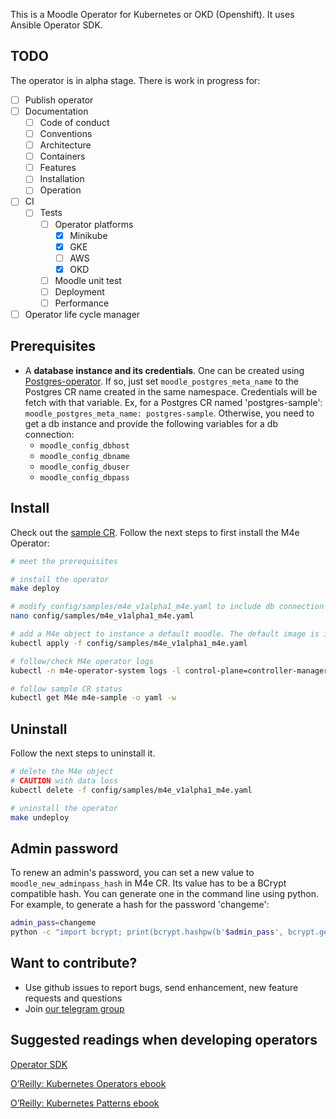 This is a Moodle Operator for Kubernetes or OKD (Openshift). It uses Ansible Operator SDK.

## TODO
The operator is in alpha stage. There is work in progress for:
- [ ] Publish operator
- [ ] Documentation
  - [ ] Code of conduct
  - [ ] Conventions
  - [ ] Architecture
  - [ ] Containers
  - [ ] Features
  - [ ] Installation
  - [ ] Operation
- [ ] CI
  - [ ] Tests
    - [ ] Operator platforms
      - [X] Minikube
      - [X] GKE
      - [ ] AWS
      - [X] OKD
    - [ ] Moodle unit test
    - [ ] Deployment
    - [ ] Performance
- [ ] Operator life cycle manager

## Prerequisites
- A **database instance and its credentials**. One can be created using [Postgres-operator](https://github.com/krestomatio/postgres-operator). If so, just set `moodle_postgres_meta_name` to the Postgres CR name created in the same namespace. Credentials will be fetch with that variable. Ex, for a Postgres CR named 'postgres-sample': `moodle_postgres_meta_name: postgres-sample`. Otherwise, you need to get a db instance and provide the following variables for a db connection:
  - `moodle_config_dbhost`
  - `moodle_config_dbname`
  - `moodle_config_dbuser`
  - `moodle_config_dbpass`

## Install
Check out the [sample CR](config/samples/m4e_v1alpha1_m4e.yaml). Follow the next steps to first install the M4e Operator:
```bash
# meet the prerequisites

# install the operator
make deploy

# modify config/samples/m4e_v1alpha1_m4e.yaml to include db connection and credentials
nano config/samples/m4e_v1alpha1_m4e.yaml

# add a M4e object to instance a default moodle. The default image is inmutable. Extra plugins will be lost after pod replacement.
kubectl apply -f config/samples/m4e_v1alpha1_m4e.yaml

# follow/check M4e operator logs
kubectl -n m4e-operator-system logs -l control-plane=controller-manager -c manager  -f

# follow sample CR status
kubectl get M4e m4e-sample -o yaml -w
```

## Uninstall
Follow the next steps to uninstall it.
```bash
# delete the M4e object
# CAUTION with data loss
kubectl delete -f config/samples/m4e_v1alpha1_m4e.yaml

# uninstall the operator
make undeploy
```

## Admin password
To renew an admin's password, you can set a new value to `moodle_new_adminpass_hash` in M4e CR. Its value has to be a BCrypt compatible hash. You can generate one in the command line using python. For example, to generate a hash for the password 'changeme':
```bash
admin_pass=changeme
python -c "import bcrypt; print(bcrypt.hashpw(b'$admin_pass', bcrypt.gensalt(rounds=10)).decode('ascii'))"
```


## Want to contribute?
* Use github issues to report bugs, send enhancement, new feature requests and questions
* Join [our telegram group](https://t.me/m4e_operator)

## Suggested readings when developing operators

[Operator SDK](https://docs.openshift.com/container-platform/4.2/operators/operator_sdk/osdk-ansible.html#osdk-building-ansible-operator_osdk-ansible)

[O’Reilly: Kubernetes Operators ebook](https://www.redhat.com/es/resources/oreilly-kubernetes-operators-automation-ebook)

[O’Reilly: Kubernetes Patterns ebook](https://www.redhat.com/es/resources/oreilly-kubernetes-patterns-cloud-native-apps)
